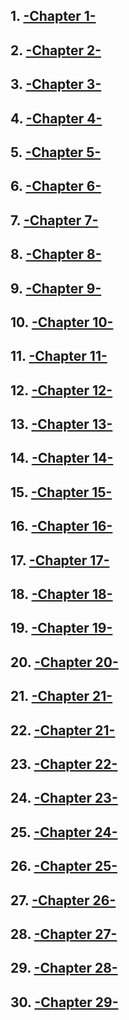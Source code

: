 ## 1.  [-Chapter  1-](../../blob/master/esop_fables/chapter1.md)
## 2.  [-Chapter  2-](../../blob/master/esop_fables/chapter1.md)
## 3.  [-Chapter  3-](../../blob/master/esop_fables/chapter1.md)
## 4.  [-Chapter  4-](../../blob/master/esop_fables/chapter1.md)
## 5.  [-Chapter  5-](../../blob/master/esop_fables/chapter1.md)
## 6.  [-Chapter  6-](../../blob/master/esop_fables/chapter1.md)
## 7.  [-Chapter  7-](../../blob/master/esop_fables/chapter1.md)
## 8.  [-Chapter  8-](../../blob/master/esop_fables/chapter1.md)
## 9.  [-Chapter  9-](../../blob/master/esop_fables/chapter1.md)
## 10. [-Chapter 10-](../../blob/master/esop_fables/chapter1.md)
## 11. [-Chapter 11-](../../blob/master/esop_fables/chapter1.md)
## 12. [-Chapter 12-](../../blob/master/esop_fables/chapter1.md)
## 13. [-Chapter 13-](../../blob/master/esop_fables/chapter1.md)
## 14. [-Chapter 14-](../../blob/master/esop_fables/chapter1.md)
## 15. [-Chapter 15-](../../blob/master/esop_fables/chapter1.md)
## 16. [-Chapter 16-](../../blob/master/esop_fables/chapter1.md)
## 17. [-Chapter 17-](../../blob/master/esop_fables/chapter1.md)
## 18. [-Chapter 18-](../../blob/master/esop_fables/chapter1.md)
## 19. [-Chapter 19-](../../blob/master/esop_fables/chapter1.md)
## 20. [-Chapter 20-](../../blob/master/esop_fables/chapter1.md)
## 21. [-Chapter 21-](../../blob/master/esop_fables/chapter1.md)
## 22. [-Chapter 21-](../../blob/master/esop_fables/chapter1.md)
## 23. [-Chapter 22-](../../blob/master/esop_fables/chapter1.md)
## 24. [-Chapter 23-](../../blob/master/esop_fables/chapter1.md)
## 25. [-Chapter 24-](../../blob/master/esop_fables/chapter1.md)
## 26. [-Chapter 25-](../../blob/master/esop_fables/chapter1.md)
## 27. [-Chapter 26-](../../blob/master/esop_fables/chapter1.md)
## 28. [-Chapter 27-](../../blob/master/esop_fables/chapter1.md)
## 29. [-Chapter 28-](../../blob/master/esop_fables/chapter1.md)
## 30. [-Chapter 29-](../../blob/master/esop_fables/chapter1.md)


